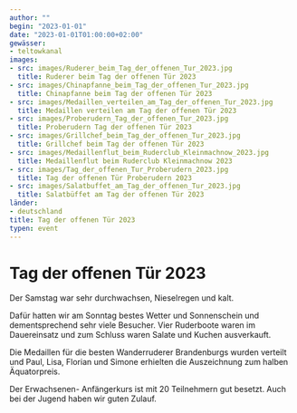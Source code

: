 ```yaml
---
author: ""
begin: "2023-01-01"
date: "2023-01-01T01:00:00+02:00"
gewässer: 
- teltowkanal
images:
- src: images/Ruderer_beim_Tag_der_offenen_Tur_2023.jpg
  title: Ruderer beim Tag der offenen Tür 2023
- src: images/Chinapfanne_beim_Tag_der_offenen_Tur_2023.jpg
  title: Chinapfanne beim Tag der offenen Tür 2023
- src: images/Medaillen_verteilen_am_Tag_der_offenen_Tur_2023.jpg
  title: Medaillen verteilen am Tag der offenen Tür 2023
- src: images/Proberudern_Tag_der_offenen_Tur_2023.jpg
  title: Proberudern Tag der offenen Tür 2023
- src: images/Grillchef_beim_Tag_der_offenen_Tur_2023.jpg
  title: Grillchef beim Tag der offenen Tür 2023
- src: images/Medaillenflut_beim_Ruderclub_Kleinmachnow_2023.jpg
  title: Medaillenflut beim Ruderclub Kleinmachnow 2023
- src: images/Tag_der_offenen_Tur_Proberudern_2023.jpg
  title: Tag der offenen Tür Proberudern 2023
- src: images/Salatbuffet_am_Tag_der_offenen_Tur_2023.jpg
  title: Salatbüffet am Tag der offenen Tür 2023
länder:
- deutschland
title: Tag der offenen Tür 2023
typen: event
---
```



# Tag der offenen Tür 2023


Der Samstag war sehr durchwachsen, Nieselregen und kalt.

Dafür hatten wir am Sonntag bestes Wetter und Sonnenschein und dementsprechend sehr viele Besucher. Vier Ruderboote waren im Dauereinsatz und zum Schluss waren Salate und Kuchen ausverkauft.

Die Medaillen für die besten Wanderruderer Brandenburgs wurden verteilt und Paul, Lisa, Florian und Simone erhielten die Auszeichnung zum halben Äquatorpreis.

Der Erwachsenen- Anfängerkurs ist mit 20 Teilnehmern gut besetzt. Auch bei der Jugend haben wir guten Zulauf.
